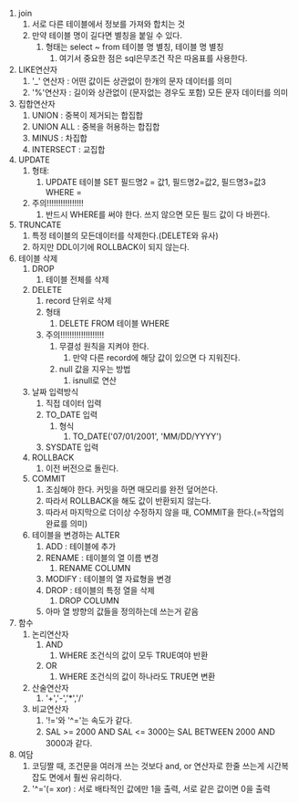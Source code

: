 1. join
   1. 서로 다른 테이블에서 정보를 가져와 합치는 것
   2. 만약 테이블 명이 길다면 별칭을 붙일 수 있다.
      1. 형태는 select ~ from 테이블 명 별칭, 테이블 명 별칭
         1. 여기서 중요한 점은 sql은무조건 작은 따옴표를 사용한다.
2. LIKE연산자
   1. '_' 연산자 : 어떤 값이든 상관없이 한개의 문자 데이터를 의미
   2. '%'연산자 : 길이와 상관없이 (문자없는 경우도 포함) 모든 문자 데이터를 의미
3. 집합연산자
   1. UNION : 중복이 제거되는 합집합
   2. UNION ALL : 중복을 허용하는 합집합
   3. MINUS : 차집합
   4. INTERSECT : 교집합
4. UPDATE 
   1. 형태:
      1. UPDATE 테이블 SET 필드명2 = 값1, 필드명2=값2, 필드명3=값3 WHERE =
   2. 주의!!!!!!!!!!!!!!!!
      1. 반드시 WHERE를 써야 한다. 쓰지 않으면 모든 필드 값이 다 바뀐다. 
5. TRUNCATE
   1. 특정 테이블의 모든데이터를 삭제한다.(DELETE와 유사)
   2. 하지만 DDL이기에 ROLLBACK이 되지 않는다.
6. 테이블 삭제
   1. DROP
      1. 테이블 전체를 삭제
   2. DELETE 
      1. record 단위로 삭제
      2. 형태
         1. DELETE FROM 테이블 WHERE
      3. 주의!!!!!!!!!!!!!!!!!!!
         1. 무결성 원칙을 지켜야 한다.
            1. 만약 다른 record에 해당 값이 있으면 다 지워진다. 
         2. null 값을 지우는 방법
            1. isnull로 연산
   3. 날짜 입력방식
      1. 직접 데이터 입력
      2. TO_DATE 입력
         1. 형식
            1. TO_DATE('07/01/2001', 'MM/DD/YYYY')
      3. SYSDATE 입력
   4. ROLLBACK
      1. 이전 버전으로 돌린다.
   5. COMMIT
      1. 조심해야 한다. 커밋을 하면 매모리를 완전 덮어쓴다.
      2. 따라서 ROLLBACK을 해도 값이 반환되지 않는다.
      3. 따라서 마지막으로 더이상 수정하지 않을 때, COMMIT을 한다.(=작업의 완료를 의미) 
   6. 테이블을 변경하는 ALTER
      1. ADD : 테이블에 추가
      2. RENAME : 테이블의 열 이름 변경 
         1. RENAME COLUMN
      3. MODIFY : 테이블의 열 자료형을 변경
      4. DROP : 테이블의 특정 열을 삭제
         1. DROP COLUMN
      5. 아마 열 뱡향의 값들을 정의하는데 쓰는거 같음
7. 함수
   1. 논리연산자
      1. AND
         1. WHERE 조건식의 값이 모두  TRUE여야 반환
      2. OR
         1. WHERE 조건식의 값이 하나라도 TRUE면 변환
   2. 산술연산자
      1. '+','-','*','/'
   3. 비교연산자
      1. '!='와 '^='는 속도가 같다.
      2. SAL >= 2000 AND SAL <= 3000는  SAL BETWEEN 2000 AND 3000과 같다.
8. 여담
   1. 코딩짤 때, 조건문을 여러개 쓰는 것보다  and, or 연산자로 한줄 쓰는게 시간복잡도 면에서 훨씬 유리하다.  
   2. '^='(= xor) : 서로 배타적인 값에만 1을 출력, 서로 같은 값이면 0을 출력
